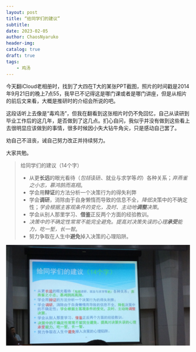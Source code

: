 ```yaml
---
layout: post
title: “给同学们的建议”
subtitle: 
date: 2023-02-05
author: ChaosNyaruko
header-img: 
catalog: true
draft: true
tags:
    - 鸡汤
---
```


今天翻iCloud老相册时，找到了大四在T大的某张PPT截图，照片的时间戳是2014年9月21日的晚上7点55，我早已不记得这是哪门课或者是哪门讲座，但是从相片的前后文来看，大概是推研时的介绍会所说的吧。

这段话听上去像是“毒鸡汤”，但我在翻看到这张相片时仍不免回忆，自己从读研到毕业工作后的这几年，是否做到了这几点。扪心自问，我似乎并没有做到这些看上去很明显应该做到的事情，很多时候因小失大钻牛角尖，只是感动自己罢了。

劝自己不沮丧，诫自己努力改正并持续努力。

大家共勉。


> 给同学们的建议（14个字）
> 
> - 从更**长远**的眼光看待（*包括*读研、就业与求学等*的*）各种关系；*弃燕雀之小志，慕鸿鹄而高翔*。
> - 学会用**辩证**的方法分析一个决策行为的得失利弊
> - 学会**调研**，消除由于自身懒惰而导致的信息不全，*降低*决策中的不确定性；*学会根据主客观条件的变化，及时、主动地**调整**决策*。
> - 学会从别人那里学习、**借鉴**正反两个方面的经验教训。
> - *决策中的不确定性常常不能完全避免。提高对决策失误的心理**承受**能力，吃一堑，长一智*。
> - 努力争取在人生中**避免**掉入决策的心理陷阱。

![原图](/img/tsinghua1.JPG)
